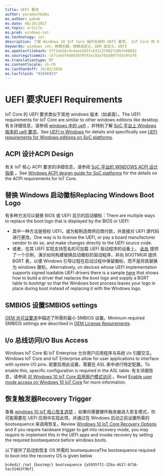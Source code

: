 ```yaml
---
title: UEFI 要求
author: parameshbabu
ms.author: pabab
ms.date: 08/28/2017
ms.topic: article
ms.prod: windows-iot
ms.technology: iot
description: 了解 Windows 10 IoT Core 操作系统的 UEFI 要求。 IoT Core 的 UEFI 要求类似于其他 Windows 版本，如 Windows 10 桌面版。
keywords: windows iot，映像创建，映像自定义，OEM 自定义，UEFI
ms.openlocfilehash: 5ff14e56c4cdaee565fc6321374827a9bfa98602
ms.sourcegitcommit: c57cebdf4d083079f41ec92ef65d897fd3c0faf8
ms.translationtype: MT
ms.contentlocale: zh-CN
ms.lasthandoff: 10/02/2020
ms.locfileid: "91656923"
---
```

# <a name="uefi-requirements"></a><span data-ttu-id="b09d1-105">UEFI 要求</span><span class="sxs-lookup"><span data-stu-id="b09d1-105">UEFI Requirements</span></span>

<span data-ttu-id="b09d1-106">IoT Core 的 UEFI 要求类似于其他 windows 版本（如桌面）。</span><span class="sxs-lookup"><span data-stu-id="b09d1-106">The UEFI requirements for IoT Core are similar to other windows editions like desktop.</span></span> <span data-ttu-id="b09d1-107">有关详细信息，请参阅 [windows 中的 uefi](https://docs.microsoft.com/windows-hardware/drivers/bringup/uefi-in-windows) ，并特别了解 [SoC 平台上 Windows 版本的 uefi 要求](https://docs.microsoft.com/windows-hardware/drivers/bringup/uefi-requirements-that-apply-to-all-windows-platforms)。</span><span class="sxs-lookup"><span data-stu-id="b09d1-107">See [UEFI in Windows](https://docs.microsoft.com/windows-hardware/drivers/bringup/uefi-in-windows) for details and specifically see [UEFI requirements for Windows editions on SoC platforms](https://docs.microsoft.com/windows-hardware/drivers/bringup/uefi-requirements-that-apply-to-all-windows-platforms).</span></span> 

## <a name="acpi-design"></a><span data-ttu-id="b09d1-108">ACPI 设计</span><span class="sxs-lookup"><span data-stu-id="b09d1-108">ACPI Design</span></span>

<span data-ttu-id="b09d1-109">有关 IoT 核心 ACPI 要求的详细信息，请参阅 [SoC 平台的 WINDOWS ACPI 设计指南](https://docs.microsoft.com/windows-hardware/drivers/bringup/windows-acpi-design-guide-for-soc-platforms) 。</span><span class="sxs-lookup"><span data-stu-id="b09d1-109">See [Windows ACPI design guide for SoC platforms](https://docs.microsoft.com/windows-hardware/drivers/bringup/windows-acpi-design-guide-for-soc-platforms) for the details on the ACPI requirements for IoT Core.</span></span>

## <a name="replacing-windows-boot-logo"></a><span data-ttu-id="b09d1-110">替换 Windows 启动徽标</span><span class="sxs-lookup"><span data-stu-id="b09d1-110">Replacing Windows Boot Logo</span></span>

<span data-ttu-id="b09d1-111">有多种方法可以替换 BIOS 或 UEFI 显示的启动徽标：</span><span class="sxs-lookup"><span data-stu-id="b09d1-111">There are multiple ways to replace the boot logo that is displayed by the BIOS or UEFI:</span></span>

* <span data-ttu-id="b09d1-112">其中一种方法是授权 UEFI，或为板制造商供应商付款，并直接对 UEFI 源代码进行更改。</span><span class="sxs-lookup"><span data-stu-id="b09d1-112">One way is to license the UEFI, or pay a board manufacturer vendor to do so, and make changes directly to the UEFI source code.</span></span>
* <span data-ttu-id="b09d1-113">或者，在其 UEFI 实现支持签名的可加载 UEFI 驱动程序的设备上， [此处](https://github.com/Microsoft/MS_UEFI/tree/share/MsIoTSamples) 提供了一个示例，演示如何构建替换启动徽标的驱动程序，并向 BOOTMGR 提供 BGRT 表，以便 Windows 引导过程在启动过程中保留徽标，而不是将其替换为 windows 徽标。</span><span class="sxs-lookup"><span data-stu-id="b09d1-113">Alternatively, on devices whose UEFI implementation supports signed loadable UEFI drivers there is a sample [here](https://github.com/Microsoft/MS_UEFI/tree/share/MsIoTSamples) that shows how to build a driver that replaces the boot logo and supply a BGRT table to bootmgr so that the Windows boot process leaves your logo in place during boot instead of replacing it with the Windows logo.</span></span>

## <a name="smbios-settings"></a><span data-ttu-id="b09d1-114">SMBIOS 设置</span><span class="sxs-lookup"><span data-stu-id="b09d1-114">SMBIOS settings</span></span>

<span data-ttu-id="b09d1-115">[OEM 许可证要求](OEMLicenseRequirements.md)中描述了所需的最小 SMBIOS 设置。</span><span class="sxs-lookup"><span data-stu-id="b09d1-115">Minimum required SMBIOS settings are described in [OEM License Requirements](OEMLicenseRequirements.md).</span></span>

## <a name="io-bus-access"></a><span data-ttu-id="b09d1-116">I/o 总线访问</span><span class="sxs-lookup"><span data-stu-id="b09d1-116">I/O Bus Access</span></span>

<span data-ttu-id="b09d1-117">Windows IoT Core 和 IoT Enterprise 允许用户应用程序与系统 i/o 引脚交互。</span><span class="sxs-lookup"><span data-stu-id="b09d1-117">Windows IoT Core and IoT Enterprise allow for user applications to interface with system I/O pins.</span></span> <span data-ttu-id="b09d1-118">若要启用此设置，需要在 ASL 表中进行特定配置。</span><span class="sxs-lookup"><span data-stu-id="b09d1-118">To enable this, specific configuration is required in the ASL table.</span></span> <span data-ttu-id="b09d1-119">有关详细信息，请参阅 [对 Windows 10 IoT Core 启用用户模式访问](https://docs.microsoft.com/windows/uwp/devices-sensors/enable-usermode-access) 。</span><span class="sxs-lookup"><span data-stu-id="b09d1-119">Read [Enable user mode access on Windows 10 IoT Core](https://docs.microsoft.com/windows/uwp/devices-sensors/enable-usermode-access) for more information.</span></span>

## <a name="recovery-trigger"></a><span data-ttu-id="b09d1-120">恢复触发器</span><span class="sxs-lookup"><span data-stu-id="b09d1-120">Recovery Trigger</span></span>

<span data-ttu-id="b09d1-121">查看 [windows 10 IoT 核心恢复选项](Recovery.md) ，如果你需要硬件触发器进入恢复模式，你可能需要在 UEFI 应用中实现此项，并通过在 Windows 启动之前设置所需的 bootsequence 来调用恢复。</span><span class="sxs-lookup"><span data-stu-id="b09d1-121">Review [Windows 10 IoT Core Recovery Options](Recovery.md) and if you require hardware trigger to get into recovery mode, you may require to implement this in the UEFI apps and invoke recovery by setting the required bootsequence before windows boots.</span></span>

<span data-ttu-id="b09d1-122">以下提供了启动到恢复 OS 所需的 bootsequence</span><span class="sxs-lookup"><span data-stu-id="b09d1-122">The bootsequence required to boot into the recovery OS is given below</span></span>

```
bcdedit /set {bootmgr} bootsequence {a5935ff2-32ba-4617-bf36-5ac314b3f9bf}
```
